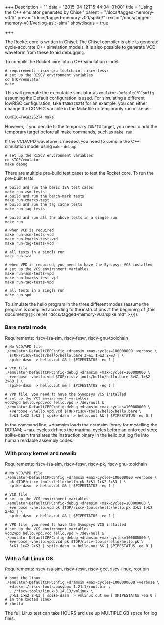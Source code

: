 +++
Description = ""
date = "2015-04-12T15:44:04+01:00"
title = "Using the C++ emulator generated by Chisel"
parent = "/docs/tagged-memory-v0.1/"
prev = "/docs/tagged-memory-v0.1/spike/"
next = "/docs/tagged-memory-v0.1/verilog-asic-sim/"
showdisqus = true

+++

The Rocket core is written in Chisel. The Chisel compiler is able to generate cycle-accurate C++ simulation models. It is also possible to generate VCD waveform from these to aid debugging. 

To compile the Rocket core into a C++ simulation model:

    # requirement: riscv-gnu-toolchain, riscv-fesvr
    # set up the RISCV environment variables
    cd $TOP/emulator
    make

This will generate the executable simulator as
`emulator-DefaultCPPConfig` assuming the Default configuration is
used. For simulating a different lowRISC configuration, take
`TAGW32S2T4` for an example, you can either change the CONFIG variable
in the Makefile or temporarily run make as:

    CONFIG=TAGW32S2T4 make

However, if you decide to the temporary `CONFIG` target, you need to
add the temporary target before all make commands, such as `make run`.

If the VCD/VPD waveform is needed, you need to compile the C++
simulation model using `make debug`: 

    # set up the RISCV environment variables
    cd $TOP/emulator
    make debug

There are multiple pre-build test cases to test the Rocket core. To run the pre-built tests:

    # build and run the basic ISA test cases
    make run-asm-tests
    # build and run the bench-mark tests
    make run-bmarks-test
    # build and run the tag cache tests
    make run-tag-tests

    # build and run all the above tests in a single run
    make run

    # when VCD is required
    make run-asm-tests-vcd 
    make run-bmarks-test-vcd
    make run-tag-tests-vcd

    # all tests in a single run
    make run-vcd 

    # when VPD is required, you need to have the Synopsys VCS installed
    # set up the VCS environment variables
    make run-asm-tests-vpd
    make run-bmarks-test-vpd
    make run-tag-tests-vpd

    # all tests in a single run
    make run-vpd

To simulate the hello program in the three different modes (assume the
program is compiled according to the instructions at the beginning of [this 
document]({{< relref "docs/tagged-memory-v0.1/spike.md" >}})):

### Bare metal mode

Requirements: riscv-isa-sim, riscv-fesvr, riscv-gnu-toolchain

    # No VCD/VPD file
    ./emulator-DefaultCPPConfig +dramsim +max-cycles=100000000 +verbose \
      $TOP/riscv-tools/hello/hello.bare 3>&1 1>&2 2>&3 | \
      spike-dasm  > hello.out && [ $PIPESTATUS -eq 0 ]

    # VCD file
    ./emulator-DefaultCPPConfig-debug +dramsim +max-cycles=100000000 \
      +verbose -vhello.vcd $TOP/riscv-tools/hello/hello.bare 3>&1 1>&2 2>&3 | \
      spike-dasm  > hello.out && [ $PIPESTATUS -eq 0 ]

    # VPD file, you need to have the Synopsys VCS installed
    # set up the VCS environment variables
    vcd2vpd hello.vpd.vcd hello.vpd > /dev/null &
    ./emulator-DefaultCPPConfig-debug +dramsim +max-cycles=100000000 \
      +verbose -vhello.vpd.vcd $TOP/riscv-tools/hello/hello.bare \
      3>&1 1>&2 2>&3 | spike-dasm  > hello.out && [ $PIPESTATUS -eq 0 ]

In the command line, +dramsim loads the dramsim library for modelling the DDRAM; +max-cycles defines the maximal cycles before an enforced stop; spike-dasm translates the instruction binary in the hello.out log file into human readable assembly codes.

### With proxy kernel and newlib

Requirements: riscv-isa-sim, riscv-fesvr, riscv-pk, riscv-gnu-toolchain

    # No VCD/VPD file
    ./emulator-DefaultCPPConfig +dramsim +max-cycles=100000000 +verbose \
      pk $TOP/riscv-tools/hello/hello.pk 3>&1 1>&2 2>&3 | \
      spike-dasm  > hello.out && [ $PIPESTATUS -eq 0 ]

    # VCD file
    # set up the VCS environment variables
    ./emulator-DefaultCPPConfig-debug +dramsim +max-cycles=100000000 \
      +verbose -vhello.vcd pk $TOP/riscv-tools/hello/hello.pk 3>&1 1>&2 2>&3 | \
      spike-dasm  > hello.out && [ $PIPESTATUS -eq 0 ]

    # VPD file, you need to have the Synopsys VCS installed
    # set up the VCS environment variables
    vcd2vpd hello.vpd.vcd hello.vpd > /dev/null &
    ./emulator-DefaultCPPConfig-debug +dramsim +max-cycles=100000000 \
      +verbose -vhello.vpd.vcd pk $TOP/riscv-tools/hello/hello.pk \
      3>&1 1>&2 2>&3 | spike-dasm  > hello.out && [ $PIPESTATUS -eq 0 ]

### With a full Linux OS

Requirements: riscv-isa-sim, riscv-fesvr, riscv-gcc, riscv-linux, root.bin

    # boot the linux
    ./emulator-DefaultCPPConfig +dramsim +max-cycles=1000000000 +verbose \
      +disk=../riscv-tools/busybox-1.21.1/root.bin \
      ../riscv-tools/linux-3.14.13/vmlinux \
      3>&1 1>&2 2>&3 | spike-dasm  > vmlinux.out && [ $PIPESTATUS -eq 0 ]
    # in the booted linux
    # /hello

The full Linux test can take HOURS and use up MULTIPLE GB space for log files. 

